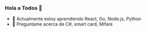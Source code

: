 ### Hola a Todos 👋

- 🌱 Actualmente estoy aprendiendo React, Go, Node.js, Python
- 💬 Preguntame acerca de C#, smart card, Mifare
